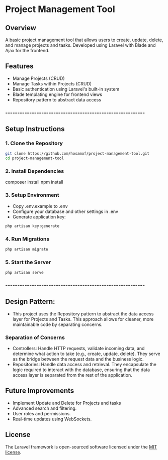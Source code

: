 # Project Management Tool

## Overview
A basic project management tool that allows users to create, update, delete, and manage projects and tasks. Developed using Laravel with Blade and Ajax for the frontend.

## Features
- Manage Projects (CRUD)
- Manage Tasks within Projects (CRUD)
- Basic authentication using Laravel's built-in system
- Blade templating engine for frontend views
- Repository pattern to abstract data access

### ---------------------------------------------------------- ###

## Setup Instructions

### 1. Clone the Repository
```bash
git clone https://github.com/hosamof/project-management-tool.git
cd project-management-tool
```

### 2. Install Dependencies
composer install
npm install


### 3. Setup Environment
- Copy .env.example to .env
- Configure your database and other settings in .env
- Generate application key:
```bash
php artisan key:generate
```

### 4. Run Migrations
```bash
php artisan migrate
```

### 5. Start the Server
```bash
php artisan serve
```

### ---------------------------------------------------------- ###

## Design Pattern:
- This project uses the Repository pattern to abstract the data access layer for Projects and Tasks. This approach allows for cleaner, more maintainable code by separating concerns.
### Separation of Concerns
- Controllers: Handle HTTP requests, validate incoming data, and determine what action to take (e.g., create, update, delete). They serve as the bridge between the request data and the business logic.
- Repositories: Handle data access and retrieval. They encapsulate the logic required to interact with the database, ensuring that the data access layer is separated from the rest of the application.

## Future Improvements
- Implement Update and Delete for Projects and tasks
- Advanced search and filtering.
- User roles and permissions.
- Real-time updates using WebSockets.


## License

The Laravel framework is open-sourced software licensed under the [MIT license](https://opensource.org/licenses/MIT).
